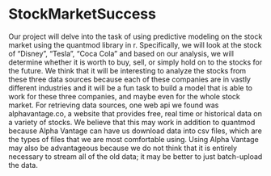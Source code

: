 # StockMarketSuccess
Our project will delve into the task of using predictive modeling on the stock market using the quantmod library in r. Specifically, we will look at the stock of “Disney”, “Tesla”, “Coca Cola” and based on our analysis, we will determine whether it is worth to buy, sell, or simply hold on to the stocks for the future. We think that it will be interesting to analyze the stocks from these three data sources because each of these companies are in vastly different industries and it will be a fun task to build a model that is able to work for these three companies, and maybe even for the whole stock market. For retrieving data sources, one web api we found was alphavantage.co, a website that provides free, real time or historical data on a variety of stocks. We believe that this may work in addition to quantmod because Alpha Vantage can have us download data into csv files, which are the types of files that we are most comfortable using. Using Alpha Vantage may also be advantageous because we do not think that it is entirely necessary to stream all of the old data; it may be better to just batch-upload the data.
